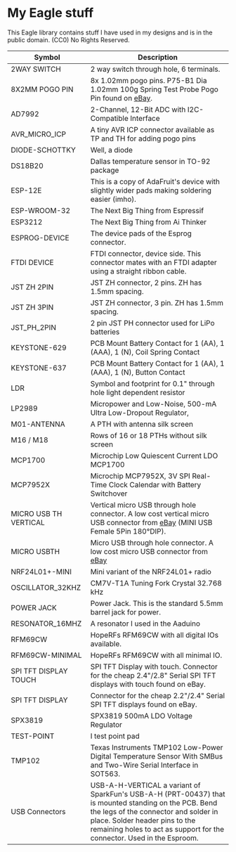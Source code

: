 # My Eagle stuff

This Eagle library contains stuff I have used in my designs and is in the public domain. (CC0) No Rights Reserved.
	
| Symbol   | Description |
|----------|---------------|
| 2WAY SWITCH | 2 way switch through hole, 6 terminals. |
| 8X2MM POGO PIN | 8x 1.02mm pogo pins. P75-B1 Dia 1.02mm 100g Spring Test Probe Pogo Pin found on [eBay](http://www.ebay.com/itm/100-Pieces-P75-B1-Dia-1-02mm-100g-). |
| AD7992 | 2-Channel, 12-Bit ADC with I2C-Compatible Interface |
| AVR_MICRO_ICP | A tiny AVR ICP connector available as TP and TH for adding pogo pins |
| DIODE-SCHOTTKY | Well, a diode |
| DS18B20 | Dallas temperature sensor in TO-92 package |
| ESP-12E | This is a copy of AdaFruit's device with slightly wider pads making soldering easier (imho).
| ESP-WROOM-32 | The Next Big Thing from Espressif |
| ESP3212 | The Next Big Thing from Ai Thinker |
| ESPROG-DEVICE | The device pads of the Esprog connector. |
| FTDI DEVICE | FTDI connector, device side. This connector mates with an FTDI adapter using a straight ribbon cable. |
| JST ZH 2PIN | JST ZH connector, 2 pins. ZH has 1.5mm spacing. |
| JST ZH 3PIN | JST ZH connector, 3 pin. ZH has 1.5mm spacing. |
| JST_PH_2PIN | 2 pin JST PH connector used for LiPo batteries |
| KEYSTONE-629 | PCB Mount Battery Contact for 1 (AA), 1 (AAA), 1 (N), Coil Spring Contact |
| KEYSTONE-637 | PCB Mount Battery Contact for 1 (AA), 1 (AAA), 1 (N), Button Contact |
| LDR | Symbol and footprint for 0.1" through hole light dependent resistor |
| LP2989 | Micropower and Low-Noise, 500-mA Ultra Low-Dropout Regulator, |
| M01-ANTENNA | A PTH with antenna silk screen |
| M16 / M18 | Rows of 16 or 18 PTHs without silk screen |
| MCP1700 | Microchip Low Quiescent Current LDO MCP1700 |
| MCP7952X | Microchip MCP7952X, 3V SPI Real-Time Clock Calendar with Battery Switchover |
| MICRO USB TH VERTICAL | Vertical micro USB through hole connector. A low cost vertical micro USB connector from [eBay](http://www.ebay.com/itm/181392933768) (MINI USB Female 5Pin 180°DIP). |
| MICRO USBTH | Micro USB through hole connector. A low cost micro USB connector from [eBay](http://www.ebay.com/itm/171309997171) |
| NRF24L01+-MINI | Mini variant of the NRF24L01+ radio |
| OSCILLATOR_32KHZ | CM7V-T1A Tuning Fork Crystal 32.768 kHz |
| POWER JACK | Power Jack. This is the standard 5.5mm barrel jack for power. |
| RESONATOR_16MHZ | A resonator I used in the Aaduino |
| RFM69CW | HopeRFs RFM69CW with all digital IOs available. |
| RFM69CW-MINIMAL | HopeRFs RFM69CW with all minimal IO. |
| SPI TFT DISPLAY TOUCH | SPI TFT Display with touch. Connector for the cheap 2.4"/2.8" Serial SPI TFT displays with touch found on eBay. |
| SPI TFT DISPLAY | Connector for the cheap 2.2"/2.4" Serial SPI TFT displays found on eBay. |
| SPX3819 | SPX3819 500mA LDO Voltage Regulator |
| TEST-POINT | I test point pad |
| TMP102 | Texas Instruments TMP102 Low-Power Digital Temperature Sensor With SMBus and Two-Wire Serial Interface in SOT563. |
| USB Connectors | USB-A-H-VERTICAL a variant of SparkFun's USB-A-H (PRT-00437) that is mounted standing on the PCB. Bend the legs of the connector and solder in place. Solder header pins to the remaining holes to act as support for the connector. Used in the Esproom. |
